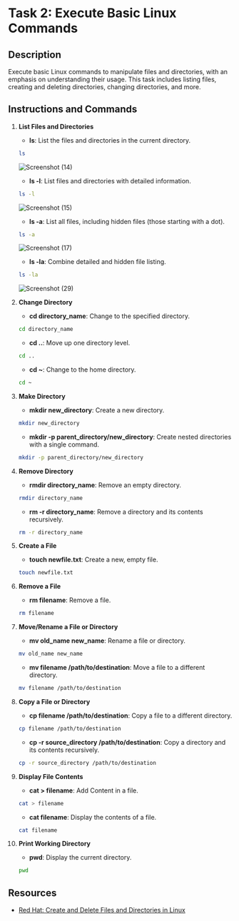 # Task 2: Execute Basic Linux Commands

## Description
Execute basic Linux commands to manipulate files and directories, with an emphasis on understanding their usage. This task includes listing files, creating and deleting directories, changing directories, and more.

## Instructions and Commands

1. **List Files and Directories**
    - **ls**: List the files and directories in the current directory.
    ```sh
    ls
    ```
    ![Screenshot (14)](https://github.com/manish-g0u74m/celebaltech-inturn/assets/148465299/1dd8fe4c-63c1-40a7-97aa-915d6501e63d)

    - **ls -l**: List files and directories with detailed information.
    ```sh
    ls -l
    ```
    ![Screenshot (15)](https://github.com/manish-g0u74m/celebaltech-inturn/assets/148465299/50de1334-a263-45bc-bb1e-59c04cac49c0)
   
    - **ls -a**: List all files, including hidden files (those starting with a dot).
    ```sh
    ls -a
    ```
    ![Screenshot (17)](https://github.com/manish-g0u74m/celebaltech-inturn/assets/148465299/bf1c4e5c-6855-414c-a63b-b59a42186547)
   
    - **ls -la**: Combine detailed and hidden file listing.
    ```sh
    ls -la
    ```
    ![Screenshot (29)](https://github.com/manish-g0u74m/celebaltech-inturn/assets/148465299/2daa74c2-1de6-4a53-81c9-8afdbbaff2c5)
   

1. **Change Directory**
    - **cd directory_name**: Change to the specified directory.
    ```sh
    cd directory_name
    ```
    - **cd ..**: Move up one directory level.
    ```sh
    cd ..
    ```
    - **cd ~**: Change to the home directory.
    ```sh
    cd ~
    ```

2. **Make Directory**
    - **mkdir new_directory**: Create a new directory.
    ```sh
    mkdir new_directory
    ```
    - **mkdir -p parent_directory/new_directory**: Create nested directories with a single command.
    ```sh
    mkdir -p parent_directory/new_directory
    ```

3. **Remove Directory**
    - **rmdir directory_name**: Remove an empty directory.
    ```sh
    rmdir directory_name
    ```
    - **rm -r directory_name**: Remove a directory and its contents recursively.
    ```sh
    rm -r directory_name
    ```

4. **Create a File**
    - **touch newfile.txt**: Create a new, empty file.
    ```sh
    touch newfile.txt
    ```

5. **Remove a File**
    - **rm filename**: Remove a file.
    ```sh
    rm filename
    ```

6. **Move/Rename a File or Directory**
    - **mv old_name new_name**: Rename a file or directory.
    ```sh
    mv old_name new_name
    ```
    - **mv filename /path/to/destination**: Move a file to a different directory.
    ```sh
    mv filename /path/to/destination
    ```

7. **Copy a File or Directory**
    - **cp filename /path/to/destination**: Copy a file to a different directory.
    ```sh
    cp filename /path/to/destination
    ```
    - **cp -r source_directory /path/to/destination**: Copy a directory and its contents recursively.
    ```sh
    cp -r source_directory /path/to/destination
    ```

8. **Display File Contents**
    - **cat > filename**: Add Content in a file.
    ```sh
    cat > filename
    ```
     - **cat filename**: Display the contents of a file.
    ```sh
    cat filename
    ```

9. **Print Working Directory**
    - **pwd**: Display the current directory.
    ```sh
    pwd
    ```

## Resources
- [Red Hat: Create and Delete Files and Directories in Linux](https://www.redhat.com/sysadmin/create-delete-files-directories-linux)

    




